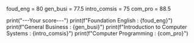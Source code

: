 foud_eng = 80
gen_busi = 77.5
intro_comsis = 75
com_pro = 88.5

print("---Your  score---")
print(f"Foundation English : {foud_eng}")
print(f"General Business : {gen_busi}")
print(f"Introduction to Computer Systems : {intro_comsis}")
print(f"Computer Programming : {com_pro}")
